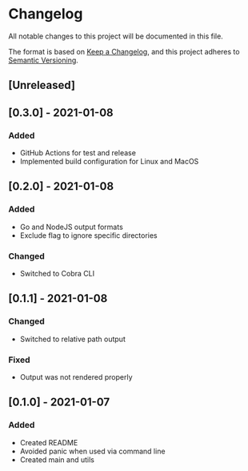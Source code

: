# Changelog

All notable changes to this project will be documented in this file.

The format is based on [Keep a Changelog](https://keepachangelog.com/en/1.0.0/),
and this project adheres to [Semantic Versioning](https://semver.org/spec/v2.0.0.html).

## [Unreleased]

## [0.3.0] - 2021-01-08

### Added

- GitHub Actions for test and release
- Implemented build configuration for Linux and MacOS

## [0.2.0] - 2021-01-08

### Added

- Go and NodeJS output formats
- Exclude flag to ignore specific directories

### Changed

- Switched to Cobra CLI

## [0.1.1] - 2021-01-08

### Changed

- Switched to relative path output

### Fixed

- Output was not rendered properly

## [0.1.0] - 2021-01-07

### Added

- Created README
- Avoided panic when used via command line
- Created main and utils

